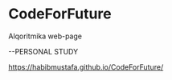 # CodeForFuture
Alqoritmika web-page

--PERSONAL STUDY

https://habibmustafa.github.io/CodeForFuture/
